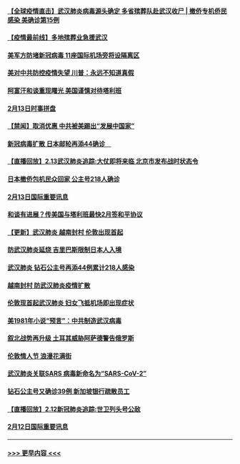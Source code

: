 #### [【全球疫情直击】武汉肺炎病毒源头确定 多省殡葬队赴武汉收尸 | 撤侨专机侨民感染 美确诊第15例](../pages/prog202/a102777026.md?t=02141833) 
#### [【疫情最前线】多地殡葬业急援武汉](../pages/prog202/a102776986.md?t=02141833) 
#### [美军方防堵新冠病毒 11座国际机场旁将设隔离区](../pages/prog202/a102776870.md?t=02141833) 
#### [美对中共防控疫情失望 川普：永远不知道真假](../pages/prog202/a102776836.md?t=02141833) 
#### [阿富汗和谈重现曙光 美国谨慎对待塔利班](../pages/prog202/a102776748.md?t=02141833) 
#### [2月13日时事拼盘](../pages/prog202/a102776689.md?t=02141833) 
#### [【禁闻】取消优惠 中共被美踢出“发展中国家”](../pages/prog202/a102776670.md?t=02141833) 
#### [新冠病毒扩散 日本邮轮再添44确诊　](../pages/prog202/a102776518.md?t=02141833) 
#### [【直播回放】2.13武汉肺炎追踪:大仗即将来临 北京市发布战时状态令](../pages/prog202/a102776399.md?t=02141833) 
#### [日本撤侨包机民众回家 公主号218人确诊](../pages/prog202/a102776346.md?t=02141833) 
#### [2月13日国际重要讯息](../pages/prog202/a102776339.md?t=02141833) 
#### [和谈有进展？传美国与塔利班最快2月签和平协议](../pages/prog202/a102776291.md?t=02141833) 
#### [【更新】武汉肺炎 越南封村 伦敦出现首起](../pages/prog202/a102770740.md?t=02141833) 
#### [防武汉肺炎延烧 吉里巴斯限制日本人入境](../pages/prog202/a102776276.md?t=02141833) 
#### [武汉肺炎 钻石公主号再添44例累计218人感染](../pages/prog202/a102776089.md?t=02141833) 
#### [越南封村 防武汉肺炎疫情扩散](../pages/prog202/a102776214.md?t=02141833) 
#### [伦敦现首起武汉肺炎 妇女飞抵机场即出现症状](../pages/prog202/a102776031.md?t=02141833) 
#### [美1981年小说“预言”：中共制造武汉病毒](../pages/prog202/a102775980.md?t=02141833) 
#### [叙北战势再升级 土耳其威胁阿萨德警告俄罗斯](../pages/prog202/a102775904.md?t=02141833) 
#### [伦敦情人节 浪漫花满街](../pages/prog202/a102775786.md?t=02141833) 
#### [武汉肺炎关联SARS 病毒新命名为“SARS-CoV-2”](../pages/prog202/a102775719.md?t=02141833) 
#### [钻石公主号又确诊39例 新加坡银行疏散员工](../pages/prog202/a102775691.md?t=02141833) 
#### [【直播回放】2.12新冠肺炎追踪:世卫列头号公敌](../pages/prog202/a102775541.md?t=02141833) 
#### [2月12日国际重要讯息](../pages/prog202/a102775437.md?t=02141833) 

----
#### [ >>> 更早内容 <<< ](../indexes/prog202-earlier.md)
